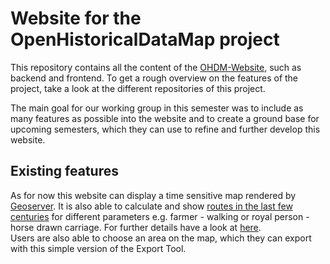 # Website for the OpenHistoricalDataMap project 
This repository contains all the content of the [OHDM-Website](http://141.45.146.200:8888/ohdm/), such as backend and frontend. To get a rough overview on the features of the project, take a look at the different repositories of this project. 

The main goal for our working group in this semester was to include as many features as possible into the website and to create a ground base for upcoming semesters, which they can use to refine and further develop this website. 

## Existing features
As for now this website can display a time sensitive map rendered by [Geoserver](https://github.com/robertd99/GeoserverOHDM/wiki). It is also able to calculate and show [routes in the last few centuries](https://github.com/OpenHistoricalDataMap/OHDM_Traveler/wiki) for different parameters e.g. farmer - walking or royal person - horse drawn carriage. 
For further details have a look at [here](https://github.com/OpenHistoricalDataMap/OHDM_Traveler/wiki). <br>
Users are also able to choose an area on the map, which they can export with this simple version of the Export Tool. 
